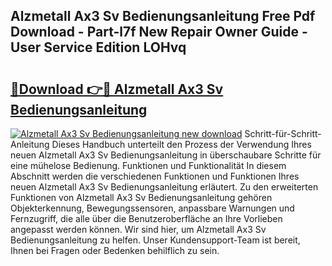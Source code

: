 ## Alzmetall Ax3 Sv Bedienungsanleitung Free Pdf Download - Part-l7f New Repair Owner Guide - User Service Edition LOHvq

# <h2><a href="http://df13v4.blite.top/?on=Alzmetall+Ax3+Sv+Bedienungsanleitung">🔗Download 👉🔴 Alzmetall Ax3 Sv Bedienungsanleitung</a></h2>

[![Alzmetall Ax3 Sv Bedienungsanleitung new download](https://i.imgur.com/lujVjoI.png)](http://df13v4.blite.top/?on=Alzmetall+Ax3+Sv+Bedienungsanleitung)
Schritt-für-Schritt-Anleitung Dieses Handbuch unterteilt den Prozess der Verwendung Ihres neuen Alzmetall Ax3 Sv Bedienungsanleitung in überschaubare Schritte für eine mühelose Bedienung. Funktionen und Funktionalität In diesem Abschnitt werden die verschiedenen Funktionen und Funktionen Ihres neuen Alzmetall Ax3 Sv Bedienungsanleitung erläutert. Zu den erweiterten Funktionen von Alzmetall Ax3 Sv Bedienungsanleitung gehören Objekterkennung, Bewegungssensoren, anpassbare Warnungen und Fernzugriff, die alle über die Benutzeroberfläche an Ihre Vorlieben angepasst werden können. Wir sind hier, um Alzmetall Ax3 Sv Bedienungsanleitung zu helfen. Unser Kundensupport-Team ist bereit, Ihnen bei Fragen oder Bedenken behilflich zu sein.
